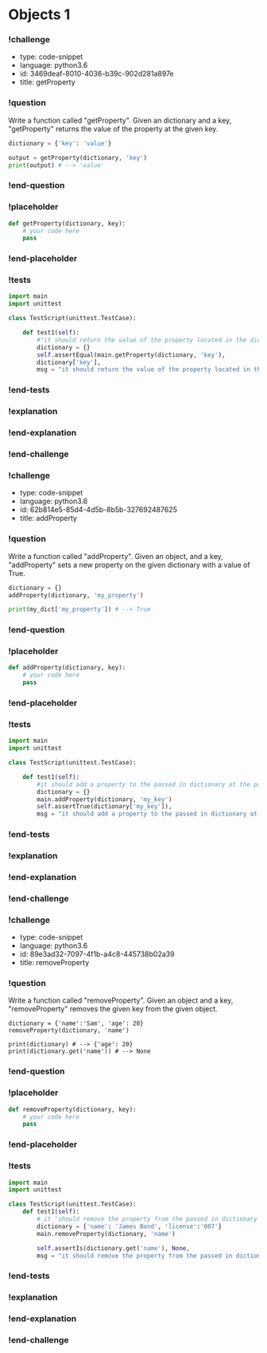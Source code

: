 # Objects 1

### !challenge

* type: code-snippet
* language: python3.6
* id: 3469deaf-8010-4036-b39c-902d281a897e
* title: getProperty

### !question

Write a function called "getProperty".
Given an dictionary and a key, "getProperty" returns the value of the property at the given key.

```python
dictionary = {'key': 'value'}

output = getProperty(dictionary, 'key')
print(output) # --> 'value'
```

### !end-question

### !placeholder

```python
def getProperty(dictionary, key):
    # your code here
    pass

```

### !end-placeholder

### !tests

```python
import main
import unittest

class TestScript(unittest.TestCase):

    def test1(self):
        #"it should return the value of the property located in the dict at the passed in key"
        dictionary = {}
        self.assertEqual(main.getProperty(dictionary, 'key'),
        dictionary['key'],
        msg = "it should return the value of the property located in the dict at the passed in key")

```

### !end-tests

### !explanation

### !end-explanation

### !end-challenge

### !challenge

* type: code-snippet
* language: python3.6
* id: 62b814e5-85d4-4d5b-8b5b-327692487625
* title: addProperty

### !question

Write a function called "addProperty".
Given an object, and a key, "addProperty" sets a new property on the given dictionary with a value of True.

```python
dictionary = {}
addProperty(dictionary, 'my_property')

print(my_dict['my_property']) # --> True
```

### !end-question

### !placeholder

```python
def addProperty(dictionary, key):
    # your code here
    pass

```

### !end-placeholder

### !tests

```python
import main
import unittest

class TestScript(unittest.TestCase):

    def test1(self):
        #it should add a property to the passed in dictionary at the passed in key that is equal to True
        dictionary = {}
        main.addProperty(dictionary, 'my_key')
        self.assertTrue(dictionary['my_key']),
        msg = "it should add a property to the passed in dictionary at the passed in key that is equal to True" )

```


### !end-tests

### !explanation

### !end-explanation

### !end-challenge

### !challenge

* type: code-snippet
* language: python3.6
* id: 89e3ad32-7097-4f1b-a4c8-445738b02a39
* title: removeProperty

### !question

Write a function called "removeProperty".
Given an object and a key, "removeProperty" removes the given key from the given object.

```
dictionary = {'name':'Sam', 'age': 20}
removeProperty(dictionary, 'name')

print(dictionary) # --> {'age': 20}
print(dictionary.get('name')) # --> None
```

### !end-question

### !placeholder

```python
def removeProperty(dictionary, key):
    # your code here
    pass

```

### !end-placeholder

### !tests

```python
import main
import unittest

class TestScript(unittest.TestCase):
    def test1(self):
        # it "should remove the property from the passed in dictionary at the passed in key"
        dictionary = {'name': 'James Bond', 'license':'007'}
        main.removeProperty(dictionary, 'name')

        self.assertIs(dictionary.get('name'), None,
        msg = "it should remove the property from the passed in dictionary at the passed in key" )
```


### !end-tests

### !explanation

### !end-explanation

### !end-challenge
